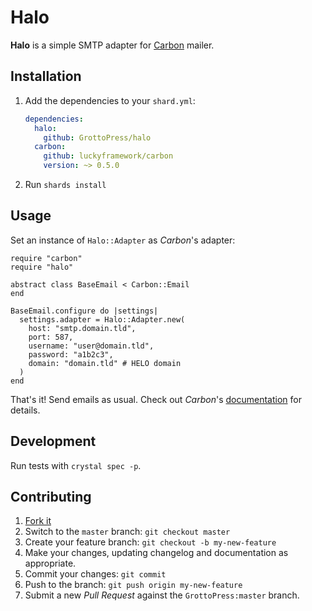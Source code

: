 # Halo

**Halo** is a simple SMTP adapter for [Carbon](https://github.com/luckyframework/carbon) mailer.

## Installation

1. Add the dependencies to your `shard.yml`:

   ```yaml
   dependencies:
     halo:
       github: GrottoPress/halo
     carbon:
       github: luckyframework/carbon
       version: ~> 0.5.0
   ```

2. Run `shards install`

## Usage

Set an instance of `Halo::Adapter` as *Carbon*'s adapter:

```crystal
require "carbon"
require "halo"

abstract class BaseEmail < Carbon::Email
end

BaseEmail.configure do |settings|
  settings.adapter = Halo::Adapter.new(
    host: "smtp.domain.tld",
    port: 587,
    username: "user@domain.tld",
    password: "a1b2c3",
    domain: "domain.tld" # HELO domain
  )
end
```

That's it! Send emails as usual. Check out *Carbon*'s [documentation](https://luckyframework.org/guides/emails/sending-emails-with-carbon) for details.

## Development

Run tests with `crystal spec -p`.

## Contributing

1. [Fork it](https://github.com/GrottoPress/halo/fork)
1. Switch to the `master` branch: `git checkout master`
1. Create your feature branch: `git checkout -b my-new-feature`
1. Make your changes, updating changelog and documentation as appropriate.
1. Commit your changes: `git commit`
1. Push to the branch: `git push origin my-new-feature`
1. Submit a new *Pull Request* against the `GrottoPress:master` branch.
